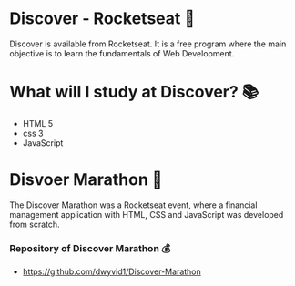 # Discover - Rocketseat :rocket:

Discover is available from Rocketseat. It is a free program where the main objective is to learn the fundamentals of Web Development.

# What will I study at Discover? :books:

* HTML 5
* css 3
* JavaScript

# Disvoer Marathon :pushpin:

The Discover Marathon was a Rocketseat event, where a financial management application with HTML, CSS and JavaScript was developed from scratch.

### Repository of Discover Marathon 💰

* https://github.com/dwyvid1/Discover-Marathon
